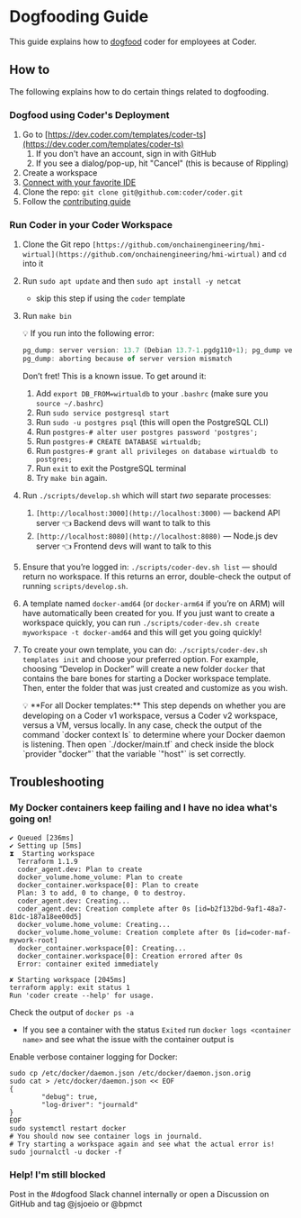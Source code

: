 # Dogfooding Guide

This guide explains how to
[dogfood](https://www.techopedia.com/definition/30784/dogfooding) coder for
employees at Coder.

## How to

The following explains how to do certain things related to dogfooding.

### Dogfood using Coder's Deployment

1. Go to
   [https://dev.coder.com/templates/coder-ts](https://dev.coder.com/templates/coder-ts)
   1. If you don't have an account, sign in with GitHub
   2. If you see a dialog/pop-up, hit "Cancel" (this is because of Rippling)
2. Create a workspace
3. [Connect with your favorite IDE](https://coder.com/docs/ides)
4. Clone the repo: `git clone git@github.com:coder/coder.git`
5. Follow the [contributing guide](https://coder.com/docs/CONTRIBUTING)

### Run Coder in your Coder Workspace

1.  Clone the Git repo
    `[https://github.com/onchainengineering/hmi-wirtual](https://github.com/onchainengineering/hmi-wirtual)` and `cd`
    into it
2.  Run `sudo apt update` and then `sudo apt install -y netcat`
    - skip this step if using the `coder` template
3.  Run `make bin`

    <aside>
    💡 If you run into the following error:

    ```js
    pg_dump: server version: 13.7 (Debian 13.7-1.pgdg110+1); pg_dump version: 11.16 (Ubuntu 11.16-1.pgdg20.04+1)
    pg_dump: aborting because of server version mismatch
    ```

    Don’t fret! This is a known issue. To get around it:

    1. Add `export DB_FROM=wirtualdb` to your `.bashrc` (make sure you
       `source ~/.bashrc`)
    2. Run `sudo service postgresql start`
    3. Run `sudo -u postgres psql` (this will open the PostgreSQL CLI)
    4. Run `postgres-# alter user postgres password 'postgres';`
    5. Run `postgres-# CREATE DATABASE wirtualdb;`
    6. Run `postgres-# grant all privileges on database wirtualdb to postgres;`
    7. Run `exit` to exit the PostgreSQL terminal
    8. Try `make bin` again.
    </aside>

4.  Run `./scripts/develop.sh` which will start _two_ separate processes:
    1. `[http://localhost:3000](http://localhost:3000)` — backend API server
       👈 Backend devs will want to talk to this
    2. `[http://localhost:8080](http://localhost:8080)` — Node.js dev server
       👈 Frontend devs will want to talk to this
5.  Ensure that you’re logged in: `./scripts/coder-dev.sh list` — should return
    no workspace. If this returns an error, double-check the output of running
    `scripts/develop.sh`.
6.  A template named `docker-amd64` (or `docker-arm64` if you’re on ARM) will
    have automatically been created for you. If you just want to create a
    workspace quickly, you can run
    `./scripts/coder-dev.sh create myworkspace -t docker-amd64` and this will
    get you going quickly!
7.  To create your own template, you can do:
    `./scripts/coder-dev.sh templates init` and choose your preferred option.
    For example, choosing “Develop in Docker” will create a new folder `docker`
    that contains the bare bones for starting a Docker workspace template. Then,
    enter the folder that was just created and customize as you wish.

      <aside>
      💡 **For all Docker templates:**
      This step depends on whether you are developing on a Coder v1 workspace, versus a Coder v2 workspace, versus a VM, versus locally. In any case, check the output of the command `docker context ls` to determine where your Docker daemon is listening. Then open `./docker/main.tf` and check inside the block `provider "docker"` that the variable `"host"` is set correctly.
      </aside>

## Troubleshooting

### My Docker containers keep failing and I have no idea what's going on!

```console
✔ Queued [236ms]
✔ Setting up [5ms]
⧗  Starting workspace
  Terraform 1.1.9
  coder_agent.dev: Plan to create
  docker_volume.home_volume: Plan to create
  docker_container.workspace[0]: Plan to create
  Plan: 3 to add, 0 to change, 0 to destroy.
  coder_agent.dev: Creating...
  coder_agent.dev: Creation complete after 0s [id=b2f132bd-9af1-48a7-81dc-187a18ee00d5]
  docker_volume.home_volume: Creating...
  docker_volume.home_volume: Creation complete after 0s [id=coder-maf-mywork-root]
  docker_container.workspace[0]: Creating...
  docker_container.workspace[0]: Creation errored after 0s
  Error: container exited immediately

✘ Starting workspace [2045ms]
terraform apply: exit status 1
Run 'coder create --help' for usage.
```

Check the output of `docker ps -a`

- If you see a container with the status `Exited` run
  `docker logs <container name>` and see what the issue with the container
  output is

Enable verbose container logging for Docker:

```shell
sudo cp /etc/docker/daemon.json /etc/docker/daemon.json.orig
sudo cat > /etc/docker/daemon.json << EOF
{
        "debug": true,
        "log-driver": "journald"
}
EOF
sudo systemctl restart docker
# You should now see container logs in journald.
# Try starting a workspace again and see what the actual error is!
sudo journalctl -u docker -f
```

### Help! I'm still blocked

Post in the #dogfood Slack channel internally or open a Discussion on GitHub and
tag @jsjoeio or @bpmct
